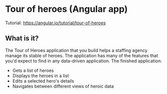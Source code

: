 # Tour of heroes (Angular app)

Tutorial: https://angular.io/tutorial/tour-of-heroes

## What is it?
The Tour of Heroes application that you build helps a staffing agency manage its stable of heroes. The application has many of the features that you'd expect to find in any data-driven application.
The finished application:
- Gets a list of heroes
- Displays the heroes in a list
- Edits a selected hero's details
- Navigates between different views of heroic data